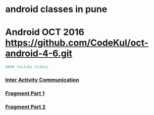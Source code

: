 # android classes in pune

# Android OCT 2016 https://github.com/CodeKul/oct-android-4-6.git

```sh
#### Youtube Videos 
```

### [Inter Activity Communication](https://www.youtube.com/watch?v=ORn-VT6vOOQ)

### [Fragment Part 1](https://www.youtube.com/watch?v=feuPtVr6zd4)

### [Fragment Part 2](https://www.youtube.com/watch?v=1OKKT2-A5eo)

